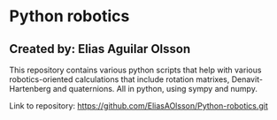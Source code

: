 # Python robotics
## Created by: Elias Aguilar Olsson   

This repository contains various python scripts that help with various robotics-oriented calculations that include rotation matrixes, Denavit-Hartenberg and quaternions. All in python, using sympy and numpy.

Link to repository: https://github.com/EliasAOlsson/Python-robotics.git